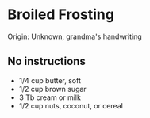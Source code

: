 # Broiled Frosting

Origin: Unknown, grandma's handwriting

## No instructions

- 1/4 cup butter, soft
- 1/2 cup brown sugar
- 3 Tb cream or milk
- 1/2 cup nuts, coconut, or cereal